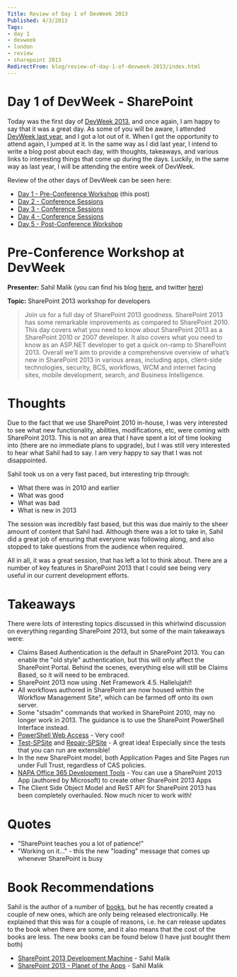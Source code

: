 ```yaml
---
Title: Review of Day 1 of DevWeek 2013
Published: 4/3/2013
Tags:
- day 1
- devweek
- london
- review
- sharepoint 2013
RedirectFrom: blog/review-of-day-1-of-devweek-2013/index.html
---
```


# Day 1 of DevWeek - SharePoint

Today was the first day of [DevWeek 2013](http://www.devweek.com/), and once again, I am happy to say that it was a great day.  As some of you will be aware, I attended [DevWeek last year](http://gep13.me/VhBYfB), and I got a lot out of it.  When I got the opportunity to attend again, I jumped at it.  In the same way as I did last year, I intend to write a blog post about each day, with thoughts, takeaways, and various links to interesting things that come up during the days.  Luckily, in the same way as last year, I will be attending the entire week of DevWeek.

Review of the other days of DevWeek can be seen here:

- [Day 1 - Pre-Conference Workshop](http://gep13.me/W0AJEP) (this post)
- [Day 2 - Conference Sessions](http://gep13.me/YuOPy2)
- [Day 3 - Conference Sessions](http://gep13.me/ZqTHU1)
- [Day 4 - Conference Sessions](http://gep13.me/13I4BKv)
- [Day 5 - Post-Conference Workshop](http://gep13.me/Y0Gj7A)

# Pre-Conference Workshop at DevWeek

**Presenter:** Sahil Malik (you can find his blog [here](http://blah.winsmarts.com/), and twitter [here](https://twitter.com/sahilmalik))

**Topic:** SharePoint 2013 workshop for developers

> Join us for a full day of SharePoint 2013 goodness. SharePoint 2013 has some remarkable improvements as compared to SharePoint 2010.
> This day covers what you need to know about SharePoint 2013 as a SharePoint 2010 or 2007 developer. It also covers what you need to know as an ASP.NET developer to get a quick on-ramp to SharePoint 2013.
> Overall we’ll aim to provide a comprehensive overview of what’s new in SharePoint 2013 in various areas, including apps, client-side technologies, security, BCS, workflows, WCM and internet facing sites, mobile development, search, and Business Intelligence.

# Thoughts

Due to the fact that we use SharePoint 2010 in-house, I was very interested to see what new functionality, abilities, modifications, etc, were coming with SharePoint 2013.  This is not an area that I have spent a lot of time looking into (there are no immediate plans to upgrade), but I was still very interested to hear what Sahil had to say.  I am very happy to say that I was not disappointed.

Sahil took us on a very fast paced, but interesting trip through:

- What there was in 2010 and earlier
- What was good
- What was bad
- What is new in 2013

The session was incredibly fast based, but this was due mainly to the sheer amount of content that Sahil had.  Although there was a lot to take in, Sahil did a great job of ensuring that everyone was following along, and also stopped to take questions from the audience when required.

All in all, it was a great session, that has left a lot to think about.  There are a number of key features in SharePoint 2013 that I could see being very useful in our current development efforts.

# Takeaways

There were lots of interesting topics discussed in this whirlwind discussion on everything regarding SharePoint 2013, but some of the main takeaways were:

- Claims Based Authentication is the default in SharePoint 2013.  You can enable the "old style" authentication, but this will only affect the SharePoint Portal.  Behind the scenes, everything else will still be Claims Based, so it will need to be embraced.
- SharePoint 2013 now using .Net Framework 4.5.  Hallelujah!!
- All workflows authored in SharePoint are now housed within the Workflow Management Site", which can be farmed off onto its own server.
- Some "stsadm" commands that worked in SharePoint 2010, may no longer work in 2013.  The guidance is to use the SharePoint PowerShell Interface instead.
- [PowerShell Web Access](http://blogs.msdn.com/b/powershell/archive/2012/06/27/windows-powershell-web-access-basic-installation-guide.aspx) - Very cool!
- [Test-SPSite](http://technet.microsoft.com/en-us/library/fp161259.aspx) and [Repair-SPSite](http://technet.microsoft.com/en-us/library/fp161269.aspx) - A great idea!  Especially since the tests that you can run are extensible!
- In the new SharePoint model, both Application Pages and Site Pages run under Full Trust, regardless of CAS policies.
- [NAPA Office 365 Development Tools](http://msdn.microsoft.com/en-gb/library/jj220038.aspx) - You can use a SharePoint 2013 App (authored by Microsoft) to create other SharePoint 2013 Apps
- The Client Side Object Model and ReST API for SharePoint 2013 has been completely overhauled.  Now much nicer to work with!

# Quotes

- "SharePoint teaches you a lot of patience!"
- "Working on it..." - this the new "loading" message that comes up whenever SharePoint is busy

# Book Recommendations

Sahil is the author of a number of [books](http://www.amazon.co.uk/s/ref=nb_sb_noss?url=search-alias%3Ddigital-text&field-keywords=sahil+malik&rh=n%3A341677031%2Ck%3Asahil+malik), but he has recently created a couple of new ones, which are only being released electronically.  He explained that this was for a couple of reasons, i.e. he can release updates to the book when there are some, and it also means that the cost of the books are less.  The new books can be found below (I have just bought them both)

- [SharePoint 2013 Development Machine](http://www.amazon.co.uk/SharePoint-2013-Development-Machine-ebook/dp/B009Y4QZT8/ref=sr_1_11?s=digital-text&ie=UTF8&qid=1362433600&sr=1-11) - Sahil Malik
- [SharePoint 2013 - Planet of the Apps](http://www.amazon.co.uk/SharePoint-2013-Planet-Apps-ebook/dp/B009NOIGSM/ref=sr_1_13?s=digital-text&ie=UTF8&qid=1362433600&sr=1-13) - Sahil Malik


